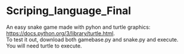 # Scriping_language_Final
An easy snake game made with pyhon and turtle graphics: https://docs.python.org/3/library/turtle.html. \
To test it out, download both gamebase.py and snake.py and execute.\
You will need turtle to execute.
